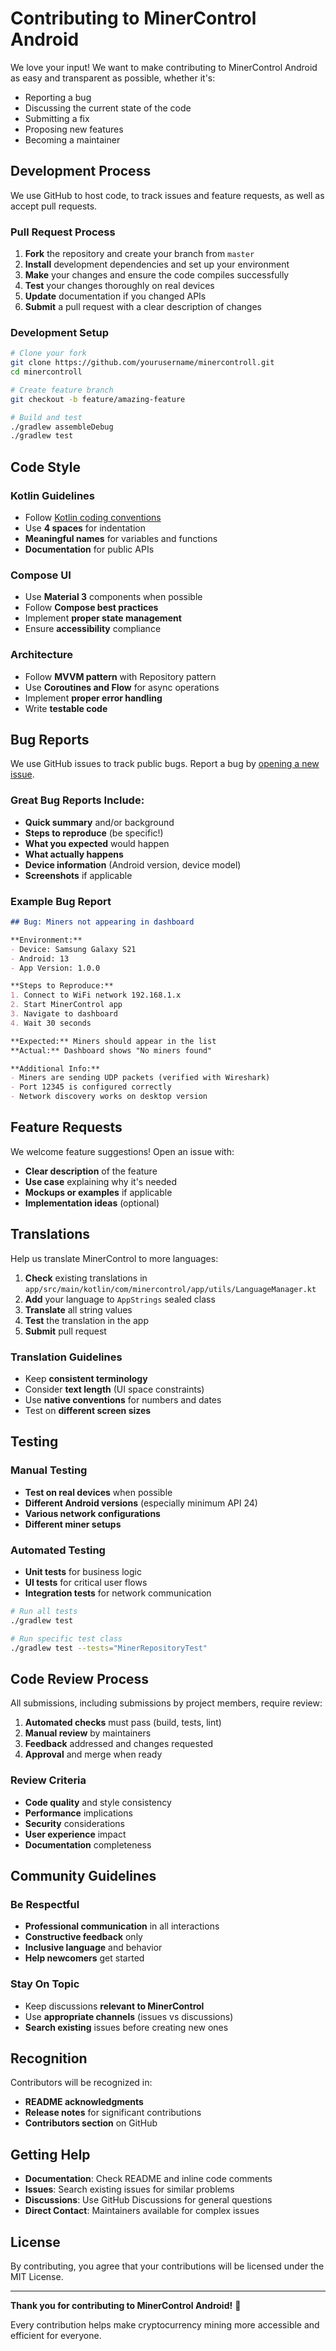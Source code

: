 # Contributing to MinerControl Android

We love your input! We want to make contributing to MinerControl Android as easy and transparent as possible, whether it's:

- Reporting a bug
- Discussing the current state of the code
- Submitting a fix
- Proposing new features
- Becoming a maintainer

## Development Process

We use GitHub to host code, to track issues and feature requests, as well as accept pull requests.

### Pull Request Process

1. **Fork** the repository and create your branch from `master`
2. **Install** development dependencies and set up your environment
3. **Make** your changes and ensure the code compiles successfully
4. **Test** your changes thoroughly on real devices
5. **Update** documentation if you changed APIs
6. **Submit** a pull request with a clear description of changes

### Development Setup

```bash
# Clone your fork
git clone https://github.com/yourusername/minercontroll.git
cd minercontroll

# Create feature branch
git checkout -b feature/amazing-feature

# Build and test
./gradlew assembleDebug
./gradlew test
```

## Code Style

### Kotlin Guidelines
- Follow [Kotlin coding conventions](https://kotlinlang.org/docs/coding-conventions.html)
- Use **4 spaces** for indentation
- **Meaningful names** for variables and functions
- **Documentation** for public APIs

### Compose UI
- Use **Material 3** components when possible
- Follow **Compose best practices**
- Implement **proper state management**
- Ensure **accessibility** compliance

### Architecture
- Follow **MVVM pattern** with Repository pattern
- Use **Coroutines and Flow** for async operations
- Implement **proper error handling**
- Write **testable code**

## Bug Reports

We use GitHub issues to track public bugs. Report a bug by [opening a new issue](../../issues).

### Great Bug Reports Include:
- **Quick summary** and/or background
- **Steps to reproduce** (be specific!)
- **What you expected** would happen
- **What actually happens**
- **Device information** (Android version, device model)
- **Screenshots** if applicable

### Example Bug Report
```markdown
## Bug: Miners not appearing in dashboard

**Environment:**
- Device: Samsung Galaxy S21
- Android: 13
- App Version: 1.0.0

**Steps to Reproduce:**
1. Connect to WiFi network 192.168.1.x
2. Start MinerControl app  
3. Navigate to dashboard
4. Wait 30 seconds

**Expected:** Miners should appear in the list
**Actual:** Dashboard shows "No miners found"

**Additional Info:**
- Miners are sending UDP packets (verified with Wireshark)
- Port 12345 is configured correctly
- Network discovery works on desktop version
```

## Feature Requests

We welcome feature suggestions! Open an issue with:
- **Clear description** of the feature
- **Use case** explaining why it's needed
- **Mockups or examples** if applicable
- **Implementation ideas** (optional)

## Translations

Help us translate MinerControl to more languages:

1. **Check** existing translations in `app/src/main/kotlin/com/minercontrol/app/utils/LanguageManager.kt`
2. **Add** your language to `AppStrings` sealed class
3. **Translate** all string values
4. **Test** the translation in the app
5. **Submit** pull request

### Translation Guidelines
- Keep **consistent terminology**
- Consider **text length** (UI space constraints)
- Use **native conventions** for numbers and dates
- Test on **different screen sizes**

## Testing

### Manual Testing
- **Test on real devices** when possible
- **Different Android versions** (especially minimum API 24)
- **Various network configurations**
- **Different miner setups**

### Automated Testing
- **Unit tests** for business logic
- **UI tests** for critical user flows
- **Integration tests** for network communication

```bash
# Run all tests
./gradlew test

# Run specific test class
./gradlew test --tests="MinerRepositoryTest"
```

## Code Review Process

All submissions, including submissions by project members, require review:

1. **Automated checks** must pass (build, tests, lint)
2. **Manual review** by maintainers
3. **Feedback** addressed and changes requested
4. **Approval** and merge when ready

### Review Criteria
- **Code quality** and style consistency
- **Performance** implications
- **Security** considerations
- **User experience** impact
- **Documentation** completeness

## Community Guidelines

### Be Respectful
- **Professional communication** in all interactions
- **Constructive feedback** only
- **Inclusive language** and behavior
- **Help newcomers** get started

### Stay On Topic
- Keep discussions **relevant to MinerControl**
- Use **appropriate channels** (issues vs discussions)
- **Search existing** issues before creating new ones

## Recognition

Contributors will be recognized in:
- **README acknowledgments**
- **Release notes** for significant contributions
- **Contributors section** on GitHub

## Getting Help

- **Documentation**: Check README and inline code comments
- **Issues**: Search existing issues for similar problems
- **Discussions**: Use GitHub Discussions for general questions
- **Direct Contact**: Maintainers available for complex issues

## License

By contributing, you agree that your contributions will be licensed under the MIT License.

---

**Thank you for contributing to MinerControl Android!** 🚀

Every contribution helps make cryptocurrency mining more accessible and efficient for everyone.
